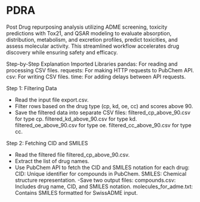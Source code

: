 # PDRA
Post Drug repurposing analysis utilizing ADME screening, toxicity predictions with Tox21, and QSAR modeling to evaluate absorption, distribution, metabolism, and excretion profiles, predict toxicities, and assess molecular activity. This streamlined workflow accelerates drug discovery while ensuring safety and efficacy.


Step-by-Step Explanation
Imported Libraries
	pandas: For reading and processing CSV files.
	requests: For making HTTP requests to PubChem API.
	csv: For writing CSV files.
	time: For adding delays between API requests.

Step 1: Filtering Data

- Read the input file export.csv.
- Filter rows based on the drug type (cp, kd, oe, cc) and scores above 90.
- Save the filtered data into separate CSV files:
	filtered_cp_above_90.csv for type cp.
	filtered_kd_above_90.csv for type kd.
	filtered_oe_above_90.csv for type oe.
	filtered_cc_above_90.csv for type cc.

Step 2: Fetching CID and SMILES

- Read the filtered file filtered_cp_above_90.csv.
- Extract the list of drug names.
- Use PubChem API to fetch the CID and SMILES notation for each drug:
	CID: Unique identifier for compounds in PubChem.
	SMILES: Chemical structure representation.
-Save two output files:
	compounds.csv: Includes drug name, CID, and SMILES notation.
	molecules_for_adme.txt: Contains SMILES formatted for SwissADME input.